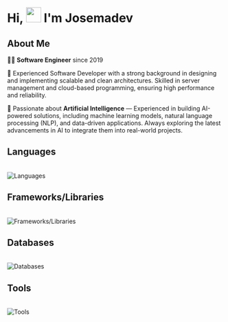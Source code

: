 <h1>Hi, <img src="https://media.giphy.com/media/hvRJCLFzcasrR4ia7z/giphy.gif" width="35"> I'm Josemadev</h1>

## About Me

👨‍💻 **Software Engineer** since 2019  

🚀 Experienced Software Developer with a strong background in designing and implementing scalable and clean architectures. Skilled in server management and cloud-based programming, ensuring high performance and reliability.  

🧠 Passionate about **Artificial Intelligence** — Experienced in building AI-powered solutions, including machine learning models, natural language processing (NLP), and data-driven applications. Always exploring the latest advancements in AI to integrate them into real-world projects.  

## Languages

<br>

<img src="https://skillicons.dev/icons?i=html,css,js,ts,php,python" alt="Languages" />

## Frameworks/Libraries

<br>

<img src="https://skillicons.dev/icons?i=angular,nextjs,nestjs,prisma,tailwind,django,flask,laravel,vue,react,express,nodejs" alt="Frameworks/Libraries" />

## Databases

<br>

<img src="https://skillicons.dev/icons?i=mysql,mongodb,redis" alt="Databases" />

## Tools

<br>

<img src="https://skillicons.dev/icons?i=ai,aws,docker,githubactions,linux,notion" alt="Tools" />

